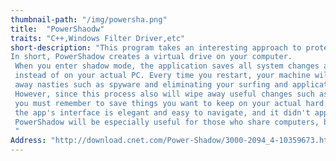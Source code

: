 ```yaml
---
thumbnail-path: "/img/powersha.png"
title:  "PowerShaodw"
traits: "C++,Windows Filter Driver,etc"
short-description: "This program takes an interesting approach to protecting your privacy and keeping your computer safe from offenders. 
In short, PowerShadow creates a virtual drive on your computer.
 When you enter shadow mode, the application saves all system changes and user activities on the virtual drive
 instead of on your actual PC. Every time you restart, your machine will revert to its original state, wiping
 away nasties such as spyware and eliminating your surfing and application histories.
 However, since this process also will wipe away useful changes such as edits in a Word document,
 you must remember to save things you want to keep on your actual hard drive. In general, 
 the app's interface is elegant and easy to navigate, and it didn't appear to slow our PC when running in the background. 
 PowerShadow will be especially useful for those who share computers, but other folks may find it another useful weapon in the war against adware.
 "
Address: "http://download.cnet.com/Power-Shadow/3000-2094_4-10359673.html"
---
```

